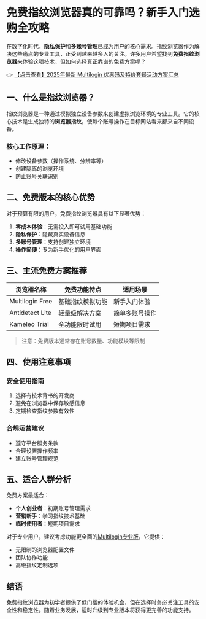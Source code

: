# 免费指纹浏览器真的可靠吗？新手入门选购全攻略

在数字化时代，**隐私保护**和**多账号管理**已成为用户的核心需求。指纹浏览器作为解决这些痛点的专业工具，正受到越来越多人的关注。许多用户希望找到**免费指纹浏览器**来体验这项技术，但如何选择真正靠谱的免费方案呢？

👉 [【点击查看】2025年最新 Multilogin 优惠码及特价套餐活动方案汇总](https://bit.ly/multIlogin)

## 一、什么是指纹浏览器？

指纹浏览器是一种通过模拟独立设备参数来创建虚拟浏览环境的专业工具。它的核心技术是生成独特的**浏览器指纹**，使每个账号操作在目标网站看来都来自不同设备。

### 核心工作原理：
- 修改设备参数（操作系统、分辨率等）
- 创建隔离的浏览环境
- 防止账号关联识别

## 二、免费版本的核心优势

对于预算有限的用户，免费指纹浏览器具有以下显著优势：

1. **零成本体验**：无需投入即可试用基础功能
2. **隐私保护**：隐藏真实设备信息
3. **多账号管理**：支持创建独立环境
4. **操作简便**：专为新手优化的用户界面

## 三、主流免费方案推荐

| 浏览器名称       | 免费功能特点                  | 适用场景         |
|------------------|-----------------------------|----------------|
| Multilogin Free  | 基础指纹模拟功能              | 新手入门体验    |
| Antidetect Lite  | 轻量级解决方案                | 简单多账号操作 |
| Kameleo Trial    | 全功能限时试用                | 短期项目需求   |

> 注意：免费版本通常存在账号数量、功能模块等限制

## 四、使用注意事项

### 安全使用指南
1. 选择有技术背书的开发商
2. 避免在浏览器中保存敏感信息
3. 定期检查指纹参数有效性

### 合规运营建议
- 遵守平台服务条款
- 合理设置操作频率
- 建立账号管理规范

## 五、适合人群分析

免费方案最适合：
- **个人创业者**：初期账号管理需求
- **营销新手**：学习指纹技术基础
- **临时使用者**：短期项目需求

对于专业用户，建议考虑功能更全面的[Multilogin专业版](https://bit.ly/multIlogin)，它提供：
- 无限制的浏览器配置文件
- 团队协作功能
- 高级指纹定制选项

## 结语

免费指纹浏览器为初学者提供了低门槛的体验机会，但在选择时务必关注工具的安全性和稳定性。随着业务发展，适时升级到专业版本将获得更完善的功能支持。